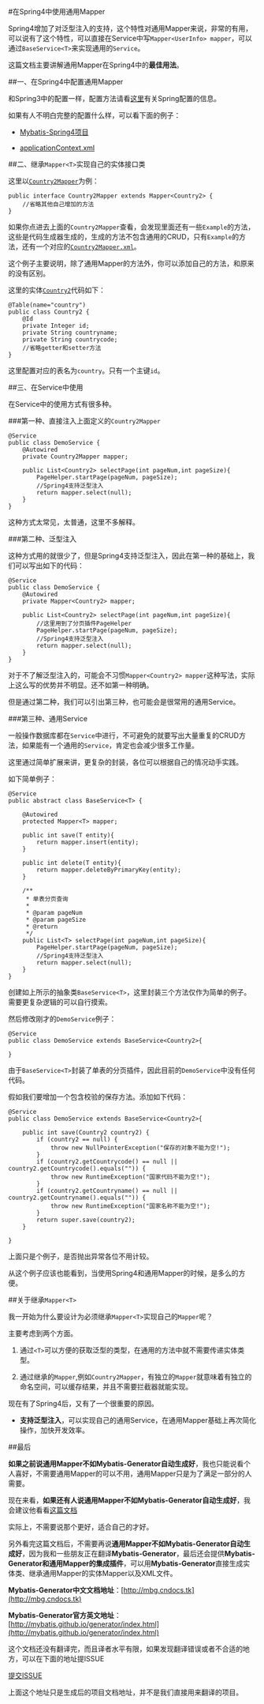 #在Spring4中使用通用Mapper

Spring4增加了对泛型注入的支持，这个特性对通用Mapper来说，非常的有用，可以说有了这个特性，可以直接在Service中写`Mapper<UserInfo> mapper`，可以通过`BaseService<T>`来实现通用的`Service`。

这篇文档主要讲解通用Mapper在Spring4中的**最佳用法**。

##一、在Spring4中配置通用Mapper  

和Spring3中的配置一样，配置方法请看[这里](http://git.oschina.net/free/Mapper)有关Spring配置的信息。

如果有人不明白完整的配置什么样，可以看下面的例子：  

* [Mybatis-Spring4项目](https://github.com/abel533/Mybatis-Spring/tree/spring4)  

* [applicationContext.xml](https://github.com/abel533/Mybatis-Spring/blob/spring4/src/main/resources/applicationContext.xml)

##二、继承`Mapper<T>`实现自己的实体接口类

这里以[`Country2Mapper`](https://github.com/abel533/Mybatis-Spring/blob/spring4/src/main/java/com/isea533/mybatis/mapper/Country2Mapper.java)为例：  

	public interface Country2Mapper extends Mapper<Country2> {
		//省略其他自己增加的方法
	}  

如果你点进去上面的`Country2Mapper`查看，会发现里面还有一些`Example`的方法，这些是代码生成器生成的，生成的方法不包含通用的CRUD，只有`Example`的方法，还有一个对应的[`Country2Mapper.xml`](https://github.com/abel533/Mybatis-Spring/blob/spring4/src/main/java/com/isea533/mybatis/mapper/Country2Mapper.xml)。  

这个例子主要说明，除了通用Mapper的方法外，你可以添加自己的方法，和原来的没有区别。  

这里的实体[`Country2`](https://github.com/abel533/Mybatis-Spring/blob/spring4/src/main/java/com/isea533/mybatis/model/Country2.java)代码如下：   

	@Table(name="country")
	public class Country2 {
	    @Id
	    private Integer id;
	    private String countryname;
	    private String countrycode;
		//省略getter和setter方法
	}

这里配置对应的表名为`country`。只有一个主键`id`。

##三、在Service中使用  

在Service中的使用方式有很多种。

###第一种、直接注入上面定义的`Country2Mapper` 

	@Service
	public class DemoService {
	    @Autowired
	    private Country2Mapper mapper;
	
	    public List<Country2> selectPage(int pageNum,int pageSize){
	        PageHelper.startPage(pageNum, pageSize);
	        //Spring4支持泛型注入
	        return mapper.select(null);
	    }
	}  

这种方式太常见，太普通，这里不多解释。  

###第二种、泛型注入

这种方式用的就很少了，但是Spring4支持泛型注入，因此在第一种的基础上，我们可以写出如下的代码：
    
	@Service
	public class DemoService {
	    @Autowired
	    private Mapper<Country2> mapper;
	
	    public List<Country2> selectPage(int pageNum,int pageSize){
			//这里用到了分页插件PageHelper
	        PageHelper.startPage(pageNum, pageSize);
	        //Spring4支持泛型注入
	        return mapper.select(null);
	    }
	} 

对于不了解泛型注入的，可能会不习惯`Mapper<Country2> mapper`这种写法，实际上这么写的优势并不明显。还不如第一种明确。  

但是通过第二种，我们可以引出第三种，也可能会是很常用的通用Service。 

###第三种、通用Service  

一般操作数据库都在`Service`中进行，不可避免的就要写出大量重复的CRUD方法，如果能有一个通用的`Service`，肯定也会减少很多工作量。  

这里通过简单扩展来讲，更复杂的封装，各位可以根据自己的情况动手实践。  

如下简单例子：  

	@Service
	public abstract class BaseService<T> {
	
	    @Autowired
	    protected Mapper<T> mapper;
	
	    public int save(T entity){
	        return mapper.insert(entity);
	    }
	
	    public int delete(T entity){
	        return mapper.deleteByPrimaryKey(entity);
	    }
	
	    /**
	     * 单表分页查询
	     * 
	     * @param pageNum
	     * @param pageSize
	     * @return
	     */
	    public List<T> selectPage(int pageNum,int pageSize){
	        PageHelper.startPage(pageNum, pageSize);
	        //Spring4支持泛型注入
	        return mapper.select(null);
	    }
	}

创建如上所示的抽象类`BaseService<T>`，这里封装三个方法仅作为简单的例子。需要更复杂逻辑的可以自行摸索。  

然后修改刚才的`DemoService`例子：  
  
	@Service
	public class DemoService extends BaseService<Country2>{
	
	} 

由于`BaseService<T>`封装了单表的分页插件，因此目前的`DemoService`中没有任何代码。  

假如我们要增加一个包含校验的保存方法。添加如下代码：  
    
	@Service
	public class DemoService extends BaseService<Country2>{
	
	    public int save(Country2 country2) {
	        if (country2 == null) {
	            throw new NullPointerException("保存的对象不能为空!");
	        }
	        if (country2.getCountrycode() == null || country2.getCountrycode().equals("")) {
	            throw new RuntimeException("国家代码不能为空!");
	        }
	        if (country2.getCountryname() == null || country2.getCountryname().equals("")) {
	            throw new RuntimeException("国家名称不能为空!");
	        }
	        return super.save(country2);
	    }
	    
	}

上面只是个例子，是否抛出异常各位不用计较。  

从这个例子应该也能看到，当使用Spring4和通用Mapper的时候，是多么的方便。  

##关于继承`Mapper<T>`  

我一开始为什么要设计为必须继承`Mapper<T>`实现自己的`Mapper`呢？  

主要考虑到两个方面。

1. 通过`<T>`可以方便的获取泛型的类型，在通用的方法中就不需要传递实体类型。

2. 通过继承的`Mapper`,例如`Country2Mapper`，有独立的`Mapper`就意味着有独立的命名空间，可以缓存结果，并且不需要拦截器就能实现。  

现在有了Spring4后，又有了一个很重要的原因。

* **支持泛型注入**，可以实现自己的通用Service，在通用Mapper基础上再次简化操作，加快开发效率。  

##最后  

**如果之前说通用Mapper不如Mybatis-Generator自动生成好**，我也只能说看个人喜好，不需要通用Mapper的可以不用，通用Mapper只是为了满足一部分的人需要。  

现在来看，**如果还有人说通用Mapper不如Mybatis-Generator自动生成好**，我会建议他看看[这篇文档](http://git.oschina.net/free/Mapper/blob/master/UseMapperInSpring4.md)  

实际上，不需要说那个更好，适合自己的才好。  

另外看完这篇文档后，不需要再说**通用Mapper不如Mybatis-Generator自动生成好**，因为我和一些朋友正在翻译**Mybatis-Generator**，最后还会提供**Mybatis-Generator和通用Mapper的集成插件**，可以用**Mybatis-Generator**直接生成实体类、继承通用Mapper的实体Mapper以及XML文件。  

**Mybatis-Generator中文文档地址**：[http://mbg.cndocs.tk](http://mbg.cndocs.tk)

**Mybatis-Generator官方英文地址**：[http://mybatis.github.io/generator/index.html](http://mybatis.github.io/generator/index.html)

这个文档还没有翻译完，而且译者水平有限，如果发现翻译错误或者不合适的地方，可以在下面的地址提ISSUE

[提交ISSUE](http://git.oschina.net/free/mybatis-generator-doc-zh/issues)  

上面这个地址只是生成后的项目文档地址，并不是我们直接用来翻译的项目。  








